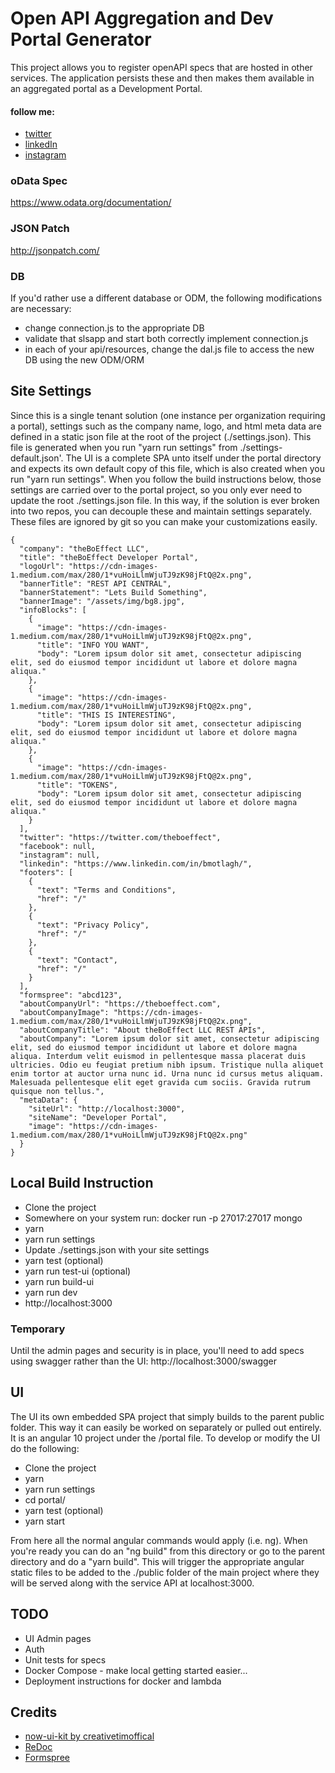 # Open API Aggregation and Dev Portal Generator

This project allows you to register openAPI specs that are hosted in other services. The application persists these and then makes them available in an aggregated portal as a Development Portal.

#### follow me:
* [twitter](https://twitter.com/theboeffect)
* [linkedIn](https://www.linkedin.com/in/bmotlagh/)
* [instagram](https://www.instagram.com/theboeffect/)

### oData Spec

https://www.odata.org/documentation/

### JSON Patch

http://jsonpatch.com/

### DB

If you'd rather use a different database or ODM, the following modifications are necessary:

* change connection.js to the appropriate DB
* validate that slsapp and start both correctly implement connection.js
* in each of your api/resources, change the dal.js file to access the new DB using the new ODM/ORM

## Site Settings

Since this is a single tenant solution (one instance per organization requiring a portal), settings such as the company name, logo, and html meta data are defined in a static json file at the root of the project (./settings.json). This file is generated when you run "yarn run settings" from ./settings-default.json'. The UI is a complete SPA unto itself under the portal directory and expects its own default copy of this file, which is also created when you run "yarn run settings". When you follow the build instructions below, those settings are carried over to the portal project, so you only ever need to update the root ./settings.json file. In this way, if the solution is ever broken into two repos, you can decouple these and maintain settings separately. These files are ignored by git so you can make your customizations easily.

```
{
  "company": "theBoEffect LLC",
  "title": "theBoEffect Developer Portal",
  "logoUrl": "https://cdn-images-1.medium.com/max/280/1*vuHoiLlmWjuTJ9zK98jFtQ@2x.png",
  "bannerTitle": "REST API CENTRAL",
  "bannerStatement": "Lets Build Something",
  "bannerImage": "/assets/img/bg8.jpg",
  "infoBlocks": [
    {
      "image": "https://cdn-images-1.medium.com/max/280/1*vuHoiLlmWjuTJ9zK98jFtQ@2x.png",
      "title": "INFO YOU WANT",
      "body": "Lorem ipsum dolor sit amet, consectetur adipiscing elit, sed do eiusmod tempor incididunt ut labore et dolore magna aliqua."
    },
    {
      "image": "https://cdn-images-1.medium.com/max/280/1*vuHoiLlmWjuTJ9zK98jFtQ@2x.png",
      "title": "THIS IS INTERESTING",
      "body": "Lorem ipsum dolor sit amet, consectetur adipiscing elit, sed do eiusmod tempor incididunt ut labore et dolore magna aliqua."
    },
    {
      "image": "https://cdn-images-1.medium.com/max/280/1*vuHoiLlmWjuTJ9zK98jFtQ@2x.png",
      "title": "TOKENS",
      "body": "Lorem ipsum dolor sit amet, consectetur adipiscing elit, sed do eiusmod tempor incididunt ut labore et dolore magna aliqua."
    }
  ],
  "twitter": "https://twitter.com/theboeffect",
  "facebook": null,
  "instagram": null,
  "linkedin": "https://www.linkedin.com/in/bmotlagh/",
  "footers": [
    {
      "text": "Terms and Conditions",
      "href": "/"
    },
    {
      "text": "Privacy Policy",
      "href": "/"
    },
    {
      "text": "Contact",
      "href": "/"
    }
  ],
  "formspree": "abcd123",
  "aboutCompanyUrl": "https://theboeffect.com",
  "aboutCompanyImage": "https://cdn-images-1.medium.com/max/280/1*vuHoiLlmWjuTJ9zK98jFtQ@2x.png",
  "aboutCompanyTitle": "About theBoEffect LLC REST APIs",
  "aboutCompany": "Lorem ipsum dolor sit amet, consectetur adipiscing elit, sed do eiusmod tempor incididunt ut labore et dolore magna aliqua. Interdum velit euismod in pellentesque massa placerat duis ultricies. Odio eu feugiat pretium nibh ipsum. Tristique nulla aliquet enim tortor at auctor urna nunc id. Urna nunc id cursus metus aliquam. Malesuada pellentesque elit eget gravida cum sociis. Gravida rutrum quisque non tellus.",
  "metaData": {
    "siteUrl": "http://localhost:3000",
    "siteName": "Developer Portal",
    "image": "https://cdn-images-1.medium.com/max/280/1*vuHoiLlmWjuTJ9zK98jFtQ@2x.png"
  }
}
```

## Local Build Instruction

* Clone the project
* Somewhere on your system run: docker run -p 27017:27017 mongo
* yarn
* yarn run settings
* Update ./settings.json with your site settings
* yarn test (optional)
* yarn run test-ui (optional)
* yarn run build-ui
* yarn run dev
* http://localhost:3000

### Temporary

Until the admin pages and security is in place, you'll need to add specs using swagger rather than the UI: http://localhost:3000/swagger


## UI

The UI its own embedded SPA project that simply builds to the parent public folder. This way it can easily be worked on separately or pulled out entirely. It is an angular 10 project under the /portal file. To develop or modify the UI do the following:

* Clone the project
* yarn
* yarn run settings
* cd portal/
* yarn test (optional)
* yarn start

From here all the normal angular commands would apply (i.e. ng). When you're ready you can do an "ng build" from this directory or go to the parent directory and do a "yarn build". This will trigger the appropriate angular static files to be added to the ./public folder of the main project where they will be served along with the service API at localhost:3000.

## TODO

* UI Admin pages
* Auth
* Unit tests for specs
* Docker Compose - make local getting started easier...
* Deployment instructions for docker and lambda

## Credits

* [now-ui-kit by creativetimoffical](https://github.com/creativetimofficial/now-ui-kit)
* [ReDoc](https://github.com/Redocly/redoc)
* [Formspree](https://formspree.io/)



